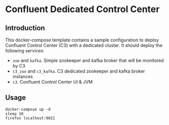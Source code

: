 # Confluent Dedicated Control Center
## Introduction

This docker-compose template contains a sample configuration to deploy Confluent Control Center (C3) with a dedicated cluster.
It should deploy the following services:

- `zoo` and `kafka`. Simple zookeeper and kafka broker that will be monitored by C3
- `c3_zoo` and `c3_kafka`. C3 dedicated zookeeper and kafka broker instances
- `c3`. Confluent Control Center UI & JVM 

## Usage

```bahs
docker-compose up -d
sleep 10
firefox localhost:9021
```
